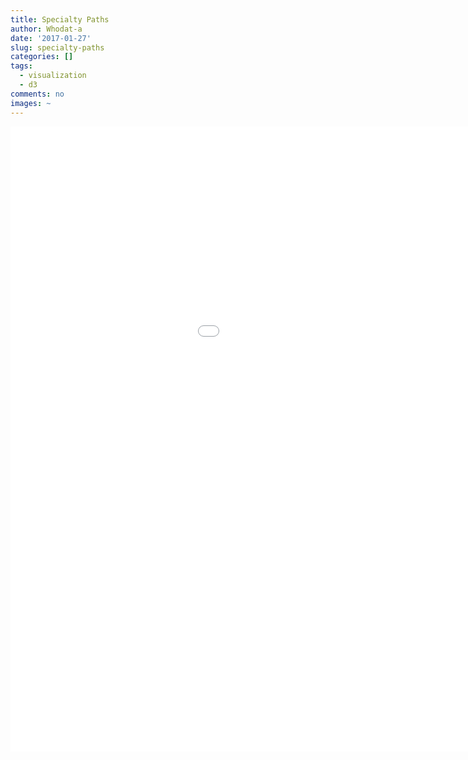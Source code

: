 ```yaml
---
title: Specialty Paths
author: Whodat-a
date: '2017-01-27'
slug: specialty-paths
categories: []
tags:
  - visualization
  - d3
comments: no
images: ~
---
```


<iframe src="/static/plots/D3/index.html"
    style="max-width = 90%"
    sandbox="allow-same-origin allow-scripts"
    width="1200"
    height="1000"
    scrolling="no"
    seamless="seamless"
    frameborder="0">
</iframe>
